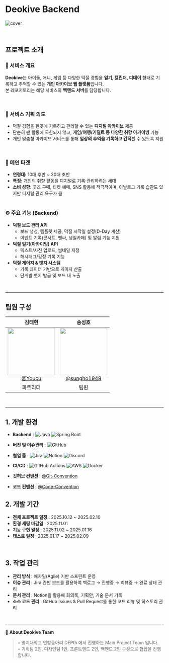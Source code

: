 # Deokive Backend
![cover](https://github.com/user-attachments/assets/04016149-9221-455a-8c75-3190641cb8a0)

<br>

## 프로젝트 소개
### 📌 서비스 개요
**Deokive**는 아이돌, 애니, 게임 등 다양한 덕질 경험을 **일기, 캘린더, 디데이** 형태로 기록하고 추억할 수 있는 **개인 아카이브 웹 플랫폼**입니다.  
본 레포지토리는 해당 서비스의 **백엔드 서버**를 담당합니다.

<br>

### 🎯 서비스 기획 의도
- 덕질 경험을 한곳에 기록하고 관리할 수 있는 **디지털 아카이브** 제공
- 단순히 팬 활동에 국한되지 않고, **게임/여행/키덜트 등 다양한 취향 아카이빙** 가능
- 개인 맞춤형 아카이브 서비스를 통해 **일상의 추억을 기록하고 간직**할 수 있도록 지원

<br>

### 👥 메인 타겟
- **연령대:** 10대 후반 ~ 30대 초반
- **특징:** 개인의 취향 활동을 디지털로 기록·관리하려는 세대
- **소비 성향:** 굿즈 구매, 티켓 예매, SNS 활동에 적극적이며, 아날로그 기록 습관도 있지만 디지털 관리 욕구가 큼  
  <br>

### ⚙️ 주요 기능 (Backend)
- **덕질 보드 관리 API**
    - 보드 생성, 템플릿 제공, 덕질 시작일 설정(D-Day 계산)
    - 이벤트 기록(콘서트, 팬싸, 생일카페) 및 알림 기능 지원
      <br>
- **덕질 일기(아카이빙) API**
    - 텍스트/사진 업로드, 썸네일 지정
    - 해시태그/감정 기록 기능
      <br>
- **덕질 게이지 & 뱃지 시스템**
    - 기록 데이터 기반으로 게이지 산출
    - 단계별 뱃지 발급 및 보드 내 노출

<br>

---

## 팀원 구성

<div align="left">

| **김태현** | **송성호** |
|:--------:|:---------:|
| [<img src="https://avatars.githubusercontent.com/u/92258189?s=400&u=92cd0d19deef34b9faf65015b79a7884a6d6932e&v=4$0" height=150 width=150> <br/> @Youcu](https://github.com/Youcu) | [<img src="https://avatars.githubusercontent.com/u/173684716?v=4$0" height=150 width=150> <br/> @sungho1949](https://github.com/sungho1949) |
|  파트리더  |    팀원    |

</div>
<br>

---

## 1. 개발 환경

- **Backend** :
  ![Java](https://img.shields.io/badge/Java-007396?style=flat&logo=coffeescript&logoColor=white)
  ![Spring Boot](https://img.shields.io/badge/Spring%20Boot-6DB33F?style=flat&logo=springboot&logoColor=white)

- **버전 및 이슈관리** :
  ![GitHub](https://img.shields.io/badge/GitHub-181717?style=flat&logo=github&logoColor=white)
- **협업 툴** :
  ![Jira](https://img.shields.io/badge/Jira-0052CC?style=flat&logo=jira&logoColor=white)
  ![Notion](https://img.shields.io/badge/Notion-000000?style=flat&logo=notion&logoColor=white)
  ![Discord](https://img.shields.io/badge/Discord-5865F2?style=flat&logo=discord&logoColor=white)
- **CI/CD** :
  ![GitHub Actions](https://img.shields.io/badge/GitHub%20Actions-2088FF?style=flat&logo=githubactions&logoColor=white)
  ![AWS](https://img.shields.io/badge/AWS-FF9900?style=flat&logo=amazonaws&logoColor=white)
  ![Docker](https://img.shields.io/badge/Docker-2496ED?style=flat&logo=docker&logoColor=white)
- **깃허브 컨벤션** : [@Git-Convention](https://www.notion.so/hooby/Deokive-Git-Convention-28af6c063f3e80eab179f61d10616486)
- **코드 컨벤션** : [@Code-Convention](https://www.notion.so/hooby/Deokive-Code-Convention-28af6c063f3e804582e5d106fe22a104$0)
  <br>

## 2. 개발 기간

- **전체 프로젝트 일정** : 2025.10.12 ~ 2025.02.10
- **환경 세팅 마감일** : 2025.11.01
- **기능 구현 일정** : 2025.11.02 ~ 2025.01.16
- **테스트 일정** : 2025.01.17 ~ 2025.02.09

<br>

## 3. 작업 관리
- **관리 방식** : 애자일(Agile) 기반 스프린트 운영
- **이슈 관리** : Jira 칸반 보드를 활용하여 백로그 → 진행중 → 리뷰중 → 완료 상태 관리
- **문서 관리** : Notion을 활용해 회의록, 기획안, 기술 문서 기록
- **소스 코드 관리** : GitHub Issues & Pull Request를 통한 코드 리뷰 및 히스토리 관리

<br>

---

💬 **About Deokive Team**

> ◦ 명지대학교 연합동아리 DEPth 에서 진행하는 Main Project Team 입니다.<br>
> ◦ 기획팀 2인, 디자인팀 1인, 프론트엔드 2인, 백엔드 2인 구성으로 협업을 진행합니다.